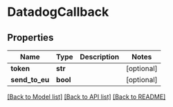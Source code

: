 # DatadogCallback

## Properties
Name | Type | Description | Notes
------------ | ------------- | ------------- | -------------
**token** | **str** |  | [optional] 
**send_to_eu** | **bool** |  | [optional] 

[[Back to Model list]](../README.md#documentation-for-models) [[Back to API list]](../README.md#documentation-for-api-endpoints) [[Back to README]](../README.md)


